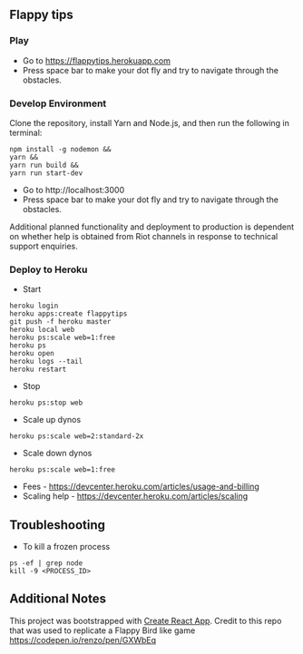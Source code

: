 ## Flappy tips

### Play

* Go to https://flappytips.herokuapp.com
* Press space bar to make your dot fly and try to navigate through the obstacles.

### Develop Environment

Clone the repository, install Yarn and Node.js, and then run the following in terminal:
```
npm install -g nodemon &&
yarn &&
yarn run build &&
yarn run start-dev
```

* Go to http://localhost:3000
* Press space bar to make your dot fly and try to navigate through the obstacles.

Additional planned functionality and deployment to production is dependent on whether help is obtained from Riot channels in response to technical support enquiries.

### Deploy to Heroku

* Start
```
heroku login
heroku apps:create flappytips
git push -f heroku master
heroku local web
heroku ps:scale web=1:free
heroku ps
heroku open
heroku logs --tail
heroku restart
```

* Stop
```
heroku ps:stop web
```

* Scale up dynos
```
heroku ps:scale web=2:standard-2x
```

* Scale down dynos
```
heroku ps:scale web=1:free
```

* Fees - https://devcenter.heroku.com/articles/usage-and-billing
* Scaling help - https://devcenter.heroku.com/articles/scaling

## Troubleshooting

* To kill a frozen process
```
ps -ef | grep node
kill -9 <PROCESS_ID>
```

## Additional Notes

This project was bootstrapped with [Create React App](https://github.com/facebook/create-react-app).
Credit to this repo that was used to replicate a Flappy Bird like game https://codepen.io/renzo/pen/GXWbEq
